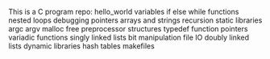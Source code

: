 This is a C program repo:
hello_world
variables if else while
functions nested loops
debugging
pointers arrays and strings
recursion
static libraries
argc argv
malloc free
preprocessor
structures typedef
function pointers
variadic functions
singly linked lists
bit manipulation
file IO
doubly linked lists
dynamic libraries
hash tables
makefiles
